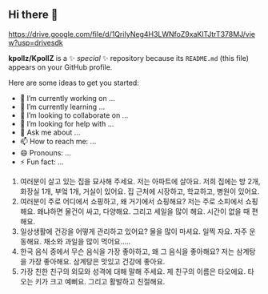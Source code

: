 ## Hi there 👋
https://drive.google.com/file/d/1QriIyNeg4H3LWNfoZ9xaKlTJtrT378MJ/view?usp=drivesdk

**kpollz/KpollZ** is a ✨ _special_ ✨ repository because its `README.md` (this file) appears on your GitHub profile.

Here are some ideas to get you started:

- 🔭 I’m currently working on ...
- 🌱 I’m currently learning ...
- 👯 I’m looking to collaborate on ...
- 🤔 I’m looking for help with ...
- 💬 Ask me about ...
- 📫 How to reach me: ...
- 😄 Pronouns: ...
- ⚡ Fun fact: ...

1.  여러분이 살고 있는 집을 묘사해 주세요.
저는 아파트에 살아요. 저희 집에는 방 2개, 화장실 1개, 부엌 1개, 거실이 있어요.
집 근처에 시장하고, 학교하고, 병원이 있어요.
2. 여러분이 주로 어디에서 쇼핑하고, 왜 거기에서 쇼핑해요?
저는 주로 소피에서 쇼핑해요. 왜냐하면 물건이 싸고, 다양해요. 그리고 세일을 많이 해요. 
시간이 없을 때 편해요. 
3. 일상생활에 건강을 어떻게 관리하고 있어요?
물을 많이 마셔요. 일찍 자요. 자주 운동해요. 채소와 과일을 많이 먹어요…..
4. 한국 음식 중에서 무슨 음식을 가장 좋아하고, 왜 그 음식을 좋아해요?
저는 삼계탕을 가장 좋아해요. 삼계탕은 맛있고 건강에 좋아요.
5. 가장 친한 친구의 외모와 성격에 대해 말해 주세요.
제 친구의 이름은 타오에요. 타오는 키가 크고 예뻐요. 그리고 활발하고 친절해요.
